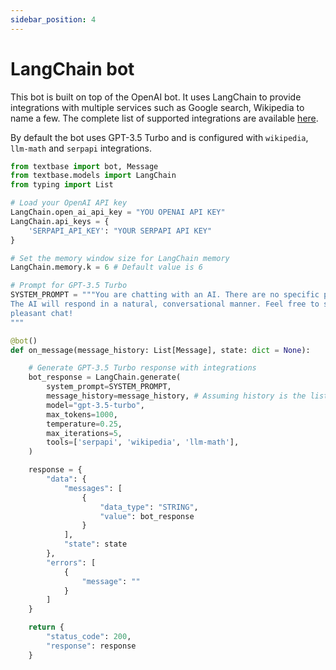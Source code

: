 ```yaml
---
sidebar_position: 4
---
```


# LangChain bot

This bot is built on top of the OpenAI bot. It uses LangChain to provide integrations with multiple services such as Google search, Wikipedia to name a few. The complete list of supported integrations are available [here](https://python.langchain.com/docs/integrations/tools/). 

By default the bot uses GPT-3.5 Turbo and is configured with `wikipedia`, `llm-math` and `serpapi` integrations.

```py
from textbase import bot, Message
from textbase.models import LangChain
from typing import List

# Load your OpenAI API key
LangChain.open_ai_api_key = "YOU OPENAI API KEY"
LangChain.api_keys = { 
    'SERPAPI_API_KEY': "YOUR SERPAPI API KEY"
}

# Set the memory window size for LangChain memory
LangChain.memory.k = 6 # Default value is 6

# Prompt for GPT-3.5 Turbo
SYSTEM_PROMPT = """You are chatting with an AI. There are no specific prefixes for responses, so you can ask or talk about anything you like.
The AI will respond in a natural, conversational manner. Feel free to start the conversation with any question or topic, and let's have a
pleasant chat!
"""

@bot()
def on_message(message_history: List[Message], state: dict = None):

    # Generate GPT-3.5 Turbo response with integrations
    bot_response = LangChain.generate(
        system_prompt=SYSTEM_PROMPT,
        message_history=message_history, # Assuming history is the list of user messages
        model="gpt-3.5-turbo",
        max_tokens=1000,
        temperature=0.25,
        max_iterations=5,
        tools=['serpapi', 'wikipedia', 'llm-math'],
    )

    response = {
        "data": {
            "messages": [
                {
                    "data_type": "STRING",
                    "value": bot_response
                }
            ],
            "state": state
        },
        "errors": [
            {
                "message": ""
            }
        ]
    }

    return {
        "status_code": 200,
        "response": response
    }
```

<br />